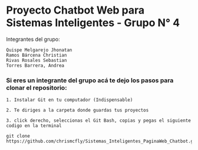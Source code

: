 # Proyecto Chatbot Web para Sistemas Inteligentes - Grupo N° 4
  Integrantes del grupo:
  
    Quispe Melgarejo Jhonatan
    Ramos Bárcena Christian
    Rivas Rosales Sebastian
    Torres Barrera, Andrea


### Si eres un integrante del grupo acá te dejo los pasos para clonar el repositorio:
    1. Instalar Git en tu computador (Indispensable)
    
    2. Te diriges a la carpeta donde guardas tus proyectos
  
    3. click derecho, seleccionas el Git Bash, copias y pegas el siguiente codigo en la terminal
  
    git clone https://github.com/chrismcfly/Sistemas_Inteligentes_PaginaWeb_Chatbot.git

  
